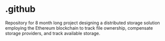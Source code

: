 # .github
Repository for 8 month long project designing a distributed storage solution employing the Ethereum blockchain to track file ownership, compensate storage providers, and track available storage.
